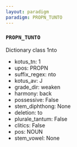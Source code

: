 ```yaml
---
layout: paradigm
paradigm: PROPN_TUNTO
---
```

### ` PROPN_TUNTO `

Dictionary class 1nto
* kotus_tn: 1
* upos: PROPN
* suffix_regex: nto
* kotus_av: J
* grade_dir: weaken
* harmony: back
* possessive: False
* stem_diphthong: None
* deletion: to
* plurale_tantum: False
* clitics: False
* pos: NOUN
* stem_vowel: None
